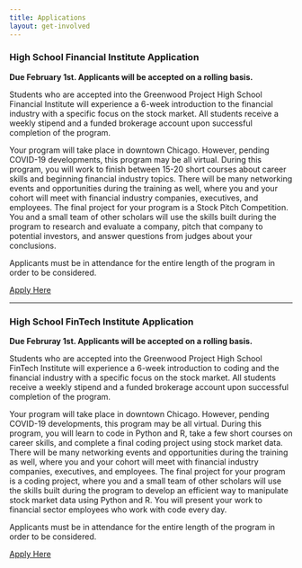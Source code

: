 ```yaml
---
title: Applications
layout: get-involved
---
```


<h3>High School Financial Institute Application</h3>

**Due February 1st. Applicants will be accepted on a rolling basis.**

Students who are accepted into the Greenwood Project High School Financial Institute will experience a 6-week introduction to the financial industry with a specific focus on the stock market. All students receive a weekly stipend and a funded brokerage account upon successful completion of the program.

Your program will take place in downtown Chicago. However, pending COVID-19 developments, this program may be all virtual. During this program, you will work to finish between 15-20 short courses about career skills and beginning financial industry topics. There will be many networking events and opportunities during the training as well, where you and your cohort will meet with financial industry companies, executives, and employees. The final project for your program is a Stock Pitch Competition. You and a small team of other scholars will use the skills built during the program to research and evaluate a company, pitch that company to potential investors, and answer questions from judges about your conclusions.

Applicants must be in attendance for the entire length of the program in order to be considered.

<a href="https://docs.google.com/forms/d/e/1FAIpQLScdfmW0yKjLdHHDk0OAw7pj2TiFscZWna7SNjBUj0x1dbAAgw/viewform?usp=sf_link" class="button block center p1 black">Apply Here</a>

<hr/>

<h3>High School FinTech Institute Application</h3>

**Due Februray 1st. Applicants will be accepted on a rolling basis.**

Students who are accepted into the Greenwood Project High School FinTech Institute will experience a 6-week introduction to coding and the financial industry with a specific focus on the stock market. All students receive a weekly stipend and a funded brokerage account upon successful completion of the program.

Your program will take place in downtown Chicago. However, pending COVID-19 developments, this program may be all virtual. During this program, you will learn to code in Python and R, take a few short courses on career skills, and complete a final coding project using stock market data. There will be many networking events and opportunities during the training as well, where you and your cohort will meet with financial industry companies, executives, and employees. The final project for your program is a coding project, where you and a small team of other scholars will use the skills built during the program to develop an efficient way to manipulate stock market data using Python and R. You will present your work to financial sector employees who work with code every day.

Applicants must be in attendance for the entire length of the program in order to be considered.

<a href="https://docs.google.com/forms/d/e/1FAIpQLSd7UxImSL4l48P-zzfhj_e6JbJB3AVAfY0DoEfn4QnWNDvOew/viewform?usp=sf_link" class="button block center p1 black">Apply Here</a>
